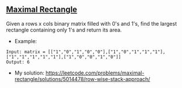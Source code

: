 ## [Maximal Rectangle](https://leetcode.com/problems/maximal-rectangle/description/)

Given a rows x cols binary matrix filled with 0's and 1's, find the largest rectangle containing only 1's and return its area.
- Example:
```
Input: matrix = [["1","0","1","0","0"],["1","0","1","1","1"],["1","1","1","1","1"],["1","0","0","1","0"]]
Output: 6
```

- My solution: https://leetcode.com/problems/maximal-rectangle/solutions/5014478/row-wise-stack-approach/
